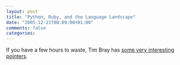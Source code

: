 ```yaml
---
layout: post
title: "Python, Ruby, and the Language Landscape"
date: "2005-12-21T08:09:00+01:00"
comments: false
categories: 
---
```


<p>If you have a few hours to waste, Tim Bray has <a href="http://www.tbray.org/ongoing/When/200x/2005/12/20/Languages">some very interesting pointers</a>.</p>


